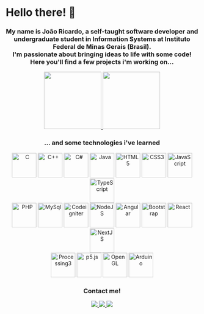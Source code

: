 # Hello there! 👋

###  <p align="center">My name is João Ricardo, a self-taught software developer and undergraduate student in Information Systems at Instituto Federal de Minas Gerais (Brasil).<br>I'm passionate about bringing ideas to life with some code!<br>Here you'll find a few projects i'm working on... </p>

<div align="center">
  <a href="https://github.com/jricardost">
    <img loading="lazy" height="150em" src="https://github-readme-stats.vercel.app/api/top-langs/?username=jricardost&layout=compact&langs_count=7&theme=default&hide_title=true"/>
    <img loading="lazy" height="150em" src="https://github-readme-stats.vercel.app/api?username=jricardost&show_icons=true&theme=default&include_all_commits=true&count_private=true&hide_title=true"/>
  </a>
</div>

### <p align="center">... and some technologies i've learned</p>
<div align="center">
  <img loading="lazy" width="64px" height="64px" src="https://cdn.jsdelivr.net/gh/devicons/devicon@latest/icons/c/c-original.svg" title="C"/>
  <img loading="lazy" width="64px" height="64px" src="https://cdn.jsdelivr.net/gh/devicons/devicon@latest/icons/cplusplus/cplusplus-original.svg" title="C++" />
  <img loading="lazy" width="64px" height="64px" src="https://cdn.jsdelivr.net/gh/devicons/devicon@latest/icons/csharp/csharp-original.svg" title="C#" />
  <img loading="lazy" width="64px" height="64px" src="https://cdn.jsdelivr.net/gh/devicons/devicon@latest/icons/java/java-plain-wordmark.svg" title="Java" />
  <img loading="lazy" width="64px" height="64px" src="https://cdn.jsdelivr.net/gh/devicons/devicon@latest/icons/html5/html5-original.svg" title="HTML5" />
  <img loading="lazy" width="64px" height="64px" src="https://cdn.jsdelivr.net/gh/devicons/devicon@latest/icons/css3/css3-original.svg" title="CSS3" />
  <img loading="lazy" width="64px" height="64px" src="https://cdn.jsdelivr.net/gh/devicons/devicon@latest/icons/javascript/javascript-original.svg" title="JavaScript" />
  <img loading="lazy" width="64px" height="64px" src="https://cdn.jsdelivr.net/gh/devicons/devicon@latest/icons/typescript/typescript-original.svg" title="TypeScript" />
</div>

<div align="center">
  <img loading="lazy" width="64px" height="64px" src="https://cdn.jsdelivr.net/gh/devicons/devicon@latest/icons/php/php-original.svg" title="PHP" />
  <img loading="lazy" width="64px" height="64px" src="https://cdn.jsdelivr.net/gh/devicons/devicon@latest/icons/mysql/mysql-original.svg" title="MySql" />
  <img loading="lazy" width="64px" height="64px" src="https://cdn.jsdelivr.net/gh/devicons/devicon@latest/icons/codeigniter/codeigniter-plain.svg" title="Codeigniter" />
  <img loading="lazy" width="64px" height="64px" src="https://cdn.jsdelivr.net/gh/devicons/devicon@latest/icons/nodejs/nodejs-original-wordmark.svg" title="NodeJS" />
  <img loading="lazy" width="64px" height="64px" src="https://cdn.jsdelivr.net/gh/devicons/devicon@latest/icons/angular/angular-original.svg" title="Angular" />
  <img loading="lazy" width="64px" height="64px" src="https://cdn.jsdelivr.net/gh/devicons/devicon@latest/icons/bootstrap/bootstrap-original.svg" title="Bootstrap" />
  <img loading="lazy" width="64px" height="64px" src="https://cdn.jsdelivr.net/gh/devicons/devicon@latest/icons/react/react-original-wordmark.svg" title="React" />
  <img loading="lazy" width="64px" height="64px" src="https://cdn.jsdelivr.net/gh/devicons/devicon@latest/icons/nextjs/nextjs-original-wordmark.svg" title="NextJS" />
</div>

<div align="center">
  <img loading="lazy" width="64px" height="64px" src="https://cdn.jsdelivr.net/gh/devicons/devicon@latest/icons/processing/processing-original-wordmark.svg" title="Processing3" />
  <img loading="lazy" width="64px" height="64px" src="https://cdn.jsdelivr.net/gh/devicons/devicon@latest/icons/p5js/p5js-original.svg" title="p5.js" />
  <img loading="lazy" width="64px" height="64px" src="https://cdn.jsdelivr.net/gh/devicons/devicon@latest/icons/opengl/opengl-plain.svg" title="OpenGL"/>
  <img loading="lazy" width="64px" height="64px" src="https://cdn.jsdelivr.net/gh/devicons/devicon@latest/icons/arduino/arduino-original-wordmark.svg" title="Arduino" />

<br>


### Contact me!
<div>
  <a href="https://instagram.com/jricardostx" target="_blank">
    <img loading="lazy" src="https://img.shields.io/badge/-Instagram-%23E4405F?style=for-the-badge&logo=instagram&logoColor=white" target="_blank">
  </a>
  <a href="https://www.linkedin.com/in/joao-ricardo-teixeira/" target="_blank">
    <img loading="lazy" src="https://img.shields.io/badge/-LinkedIn-%230077B5?style=for-the-badge&logo=linkedin&logoColor=white" target="_blank">
  </a>   
  <a href="https://jrst.dev" target="_blank">
    <img loading="lazy" src="https://img.shields.io/badge/Portfolio-%231E90FF?style=for-the-badge&logo=htmx&logoColor=white">
  </a>
</div>
